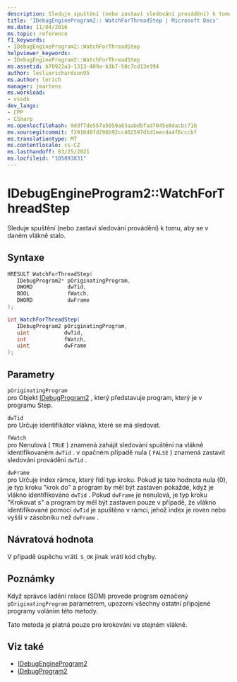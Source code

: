 ```yaml
---
description: Sleduje spuštění (nebo zastaví sledování provádění) k tomu, aby se v daném vlákně stalo.
title: 'IDebugEngineProgram2:: WatchForThreadStep | Microsoft Docs'
ms.date: 11/04/2016
ms.topic: reference
f1_keywords:
- IDebugEngineProgram2::WatchForThreadStep
helpviewer_keywords:
- IDebugEngineProgram2::WatchForThreadStep
ms.assetid: b70922a3-1313-409a-b3b7-50c7cd13e394
author: leslierichardson95
ms.author: lerich
manager: jmartens
ms.workload:
- vssdk
dev_langs:
- CPP
- CSharp
ms.openlocfilehash: 9ddf7de557a5059a83aabdbfad7045e8dacbc71b
ms.sourcegitcommit: f2916d8fd296b92cc402597d1d1eecda4f6cccbf
ms.translationtype: MT
ms.contentlocale: cs-CZ
ms.lasthandoff: 03/25/2021
ms.locfileid: "105093831"
---
```

# <a name="idebugengineprogram2watchforthreadstep"></a>IDebugEngineProgram2::WatchForThreadStep
Sleduje spuštění (nebo zastaví sledování provádění) k tomu, aby se v daném vlákně stalo.

## <a name="syntax"></a>Syntaxe

```cpp
HRESULT WatchForThreadStep( 
   IDebugProgram2* pOriginatingProgram,
   DWORD           dwTid,
   BOOL            fWatch,
   DWORD           dwFrame
);
```

```csharp
int WatchForThreadStep( 
   IDebugProgram2 pOriginatingProgram,
   uint           dwTid,
   int            fWatch,
   uint           dwFrame
);
```

## <a name="parameters"></a>Parametry
`pOriginatingProgram`\
pro Objekt [IDebugProgram2](../../../extensibility/debugger/reference/idebugprogram2.md) , který představuje program, který je v programu Step.

`dwTid`\
pro Určuje identifikátor vlákna, které se má sledovat.

`fWatch`\
pro Nenulová ( `TRUE` ) znamená zahájit sledování spuštění na vlákně identifikovaném `dwTid` . v opačném případě nula ( `FALSE` ) znamená zastavit sledování provádění `dwTid` .

`dwFrame`\
pro Určuje index rámce, který řídí typ kroku. Pokud je tato hodnota nula (0), je typ kroku "krok do" a program by měl být zastaven pokaždé, když je vlákno identifikováno `dwTid` . Pokud `dwFrame` je nenulová, je typ kroku "Krokovat s" a program by měl být zastaven pouze v případě, že vlákno identifikované pomocí `dwTid` je spuštěno v rámci, jehož index je roven nebo vyšší v zásobníku než `dwFrame` .

## <a name="return-value"></a>Návratová hodnota
 V případě úspěchu vrátí. `S_OK` jinak vrátí kód chyby.

## <a name="remarks"></a>Poznámky
 Když správce ladění relace (SDM) provede program označený `pOriginatingProgram` parametrem, upozorní všechny ostatní připojené programy voláním této metody.

 Tato metoda je platná pouze pro krokování ve stejném vlákně.

## <a name="see-also"></a>Viz také
- [IDebugEngineProgram2](../../../extensibility/debugger/reference/idebugengineprogram2.md)
- [IDebugProgram2](../../../extensibility/debugger/reference/idebugprogram2.md)
